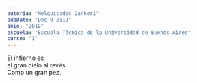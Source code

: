 ```yaml
---
autoria: "Melquisedec Jankori"
pubDate: "Dec 9 2019"
anio: "2019"
escuela: "Escuela Técnica de la Universidad de Buenos Aires"
curso: "1"
---
```


El infierno es\
el gran cielo al revés.\
Como un gran pez.
